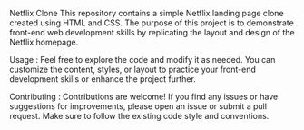 Netflix Clone
This repository contains a simple Netflix landing page clone created using HTML and CSS.
The purpose of this project is to demonstrate front-end web development skills by replicating the layout and design of the Netflix homepage.

Usage :
Feel free to explore the code and modify it as needed. You can customize the content, styles, or layout to 
practice your front-end development skills or enhance the project further.

Contributing :
Contributions are welcome! If you find any issues or have suggestions for improvements, please open an issue or submit a pull request. 
Make sure to follow the existing code style and conventions.
